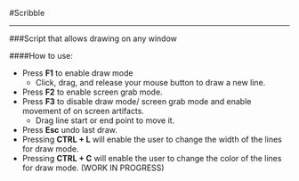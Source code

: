 #Scribble
_________

###Script that allows drawing on any window


####How to use:

- Press **F1** to enable draw mode
  + Click, drag, and release your mouse button to draw a new line. 
- Press **F2** to enable screen grab mode.
- Press **F3** to disable draw mode/ screen grab mode and enable movement of on screen artifacts.
  + Drag line start or end point to move it.
- Press **Esc** undo last draw.  
- Pressing **CTRL + L** will enable the user to change the width of the lines for draw mode.
- Pressing **CTRL + C** will enable the user to change the color of the lines for draw mode. (WORK IN PROGRESS)